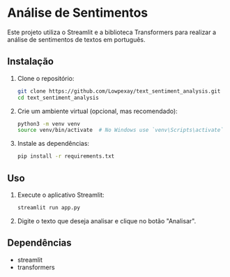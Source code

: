 # Análise de Sentimentos

Este projeto utiliza o Streamlit e a biblioteca Transformers para realizar a análise de sentimentos de textos em português.

## Instalação

1. Clone o repositório:
    ```sh
    git clone https://github.com/Lowpexay/text_sentiment_analysis.git
    cd text_sentiment_analysis
    ```

2. Crie um ambiente virtual (opcional, mas recomendado):
    ```sh
    python3 -m venv venv
    source venv/bin/activate  # No Windows use `venv\Scripts\activate`
    ```

3. Instale as dependências:
    ```sh
    pip install -r requirements.txt
    ```

## Uso

1. Execute o aplicativo Streamlit:
    ```sh
    streamlit run app.py
    ```

2. Digite o texto que deseja analisar e clique no botão "Analisar".

## Dependências

- streamlit
- transformers
